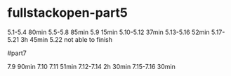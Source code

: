 # fullstackopen-part5

5.1-5.4 80min
5.5-5.8 85min
5.9 15min
5.10-5.12 37min
5.13-5.16 52min
5.17-5.21 3h 45min 5.22 not able to finish

#part7

7.9 90min
7.10 7.11 51min
7.12-7.14 2h 30min
7.15-7.16 30min